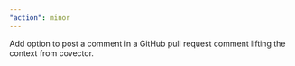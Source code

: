 ```yaml
---
"action": minor
---
```


Add option to post a comment in a GitHub pull request comment lifting the context from covector.
